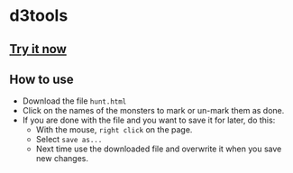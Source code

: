 d3tools
=======

## [Try it now](http://givanse.github.io/d3tools/)

## How to use
 * Download the file `hunt.html`
 * Click on the names of the monsters to mark or un-mark them as done.
 * If you are done with the file and you want to save it for later, do this:
   * With the mouse, `right click` on the page.
   * Select `save as...`
   * Next time use the downloaded file and overwrite it when you save new changes.

